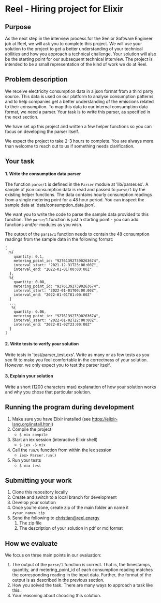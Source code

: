 # Reel - Hiring project for Elixir

## Purpose

As the next step in the interview process for the Senior Software Engineer job at Reel, we will ask you to complete this project. We will use your solution to the project to get a better understanding of your technical abilities and how you approach a technical challenge. Your solution will also be the starting point for our subsequent technical interview. The project is intended to be a small representation of the kind of work we do at Reel.

## Problem description

We receive electricity consumption data in a json format from a third party source. This data is used on our platform to analyse consumption patterns and to help companies get a better understanding of the emissions related to their consumption. To map this data to our internal consumption data format, we need a parser. Your task is to write this parser, as specified in the next section.

We have set up this project and written a few helper functions so you can focus on developing the parser itself.

We expect the project to take 2-3 hours to complete. You are always more than welcome to reach out to us if something needs clarification.

## Your task

#### 1. Write the consumption data parser

The function `parse/1` is defined in the `Parser` module at 'lib/parser.ex'. A sample of json consumption data is read and passed to `parse/1` by the existing helper functions. The data contains hourly consumption readings from a single metering point for a 48 hour period. You can inspect the sample data at 'data/consumption_data.json'.

We want you to write the code to parse the sample data provided to this function. The `parse/1` function is just a starting point - you can add functions and/or modules as you wish.

The output of the `parse/1` function needs to contain the 48 consumption readings from the sample data in the following format:

```
[
  %{
    quantity: 0.1,
    metering_point_id: "927613927390263674",
    interval_start: "2021-12-31T23:00:00Z",
    interval_end: "2022-01-01T00:00:00Z"
  },
  %{
    quantity: 0.08,
    metering_point_id: "927613927390263674",
    interval_start: "2022-01-01T00:00:00Z",
    interval_end: "2022-01-01T01:00:00Z"
  }
  ...
   %{
    quantity: 0.06,
    metering_point_id: "927613927390263674",
    interval_start: "2022-01-02T22:00:00Z",
    interval_end: "2022-01-02T23:00:00Z"
  }
]
```

#### 2. Write tests to verify your solution

Write tests in 'test/parser_test.exs'. Write as many or as few tests as you see fit to make you feel comfortable in the correctness of your solution. However, we only expect you to test the parser itself.

#### 3. Explain your solution

Write a short (1200 characters max) explanation of how your solution works and why you chose that particular solution.

## Running the program during development

1. Make sure you have Elixir installed (see https://elixir-lang.org/install.html)
2. Compile the project
   - `$ mix compile`
3. Start an iex session (interactive Elixir shell)
   - `$ iex -S mix`
4. Call the `run/0` function from within the iex session
   - `iex> Parser.run()`
5. Run your tests
   - `$ mix test`

## Submitting your work

1. Clone this repository locally
2. Create and switch to a local branch for development
3. Develop your solution
4. Once you're done, create zip of the main folder an name it `<your_name>.zip`
5. Send the following to christian@reel.energy
   1. The zip file
   2. The description of your solution in pdf or md format

## How we evaluate

We focus on three main points in our evaluation:

1. The output of the `parse/1` function is correct. That is, the timestamps, quantity, and metering_point_id of each consumption reading matches the corresponding reading in the input data. Further, the format of the output is as described in the previous section.
2. How you solved the task. There are many ways to approach a task like this.
3. Your reasoning about choosing this solution.

